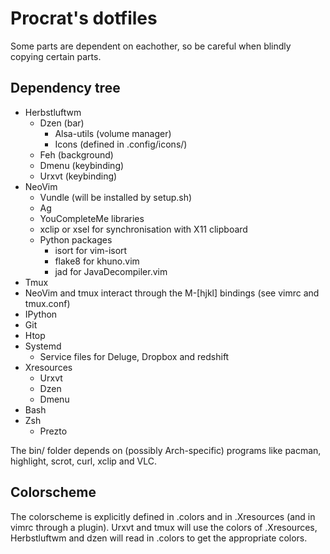 Procrat's dotfiles
==================

Some parts are dependent on eachother, so be careful when blindly copying
certain parts.


Dependency tree
---------------

- Herbstluftwm
    - Dzen (bar)
        - Alsa-utils (volume manager)
        - Icons (defined in .config/icons/)
    - Feh (background)
    - Dmenu (keybinding)
    - Urxvt (keybinding)
- NeoVim
    - Vundle (will be installed by setup.sh)
    - Ag
    - YouCompleteMe libraries
    - xclip or xsel for synchronisation with X11 clipboard
    - Python packages
        - isort for vim-isort
        - flake8 for khuno.vim
        - jad for JavaDecompiler.vim
- Tmux
- NeoVim and tmux interact through the M-[hjkl] bindings (see vimrc and tmux.conf)
- IPython
- Git
- Htop
- Systemd
    - Service files for Deluge, Dropbox and redshift
- Xresources
    - Urxvt
    - Dzen
    - Dmenu
- Bash
- Zsh
    - Prezto

The bin/ folder depends on (possibly Arch-specific) programs like pacman,
highlight, scrot, curl, xclip and VLC.


Colorscheme
-----------

The colorscheme is explicitly defined in .colors and in .Xresources (and in
vimrc through a plugin). Urxvt and tmux will use the colors of .Xresources,
Herbstluftwm and dzen will read in .colors to get the appropriate colors.
